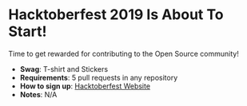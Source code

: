 

# Hacktoberfest 2019 Is About To Start!

Time to get rewarded for contributing to the Open Source community!

- **Swag**: T-shirt and Stickers
- **Requirements**: 5 pull requests in any repository
- **How to sign up**: [Hacktoberfest Website](https://hacktoberfest.digitalocean.com)
- **Notes**: N/A

